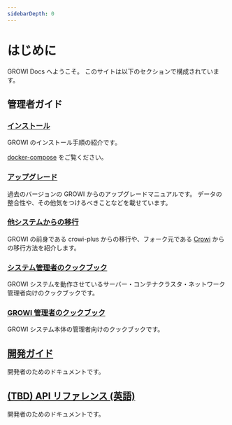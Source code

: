 ```yaml
---
sidebarDepth: 0
---
```


# はじめに

GROWI Docs へようこそ。
このサイトは以下のセクションで構成されています。

## 管理者ガイド

### [インストール](/ja/admin-guide/getting-started/docker-compose.html)

GROWI のインストール手順の紹介です。

[docker-compose](/ja/admin-guide/getting-started/docker-compose.html) をご覧ください。

### [アップグレード](/ja/admin-guide/upgrading/42x.html)

過去のバージョンの GROWI からのアップグレードマニュアルです。
データの整合性や、その他気をつけるべきことなどを載せています。

### [他システムからの移行](/ja/admin-guide/migration-guide/from-crowi-plus-onpremise.html)

GROWI の前身である crowi-plus からの移行や、フォーク元である [Crowi](https://site.crowi.wiki/) からの移行方法を紹介します。

### [システム管理者のクックブック](/ja/admin-guide/admin-cookbook/launch-with-systemd.html)

GROWI システムを動作させているサーバー・コンテナクラスタ・ネットワーク管理者向けのクックブックです。

### [GROWI 管理者のクックブック](/ja/admin-guide/management-cookbook/line-breaks.html)

GROWI システム本体の管理者向けのクックブックです。

## [開発ガイド](/ja/dev/)

開発者のためのドキュメントです。

## [(TBD) API リファレンス (英語)](/en/api/)

開発者のためのドキュメントです。
